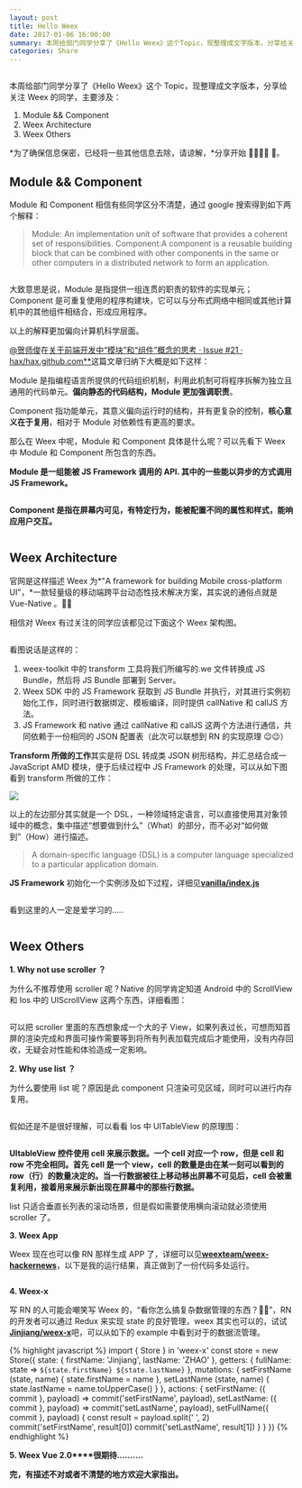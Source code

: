 ```yaml
---
layout: post
title: Hello Weex
date: 2017-01-06 16:00:00
summary: 本周给部门同学分享了《Hello Weex》这个Topic，现整理成文字版本，分享给关注Weex的同学，主要涉及:Module && Component、Weex Architecture、 Weex Others ...
categories: Share
---
```


<img data-src="http://img.alicdn.com/tfs/TB1qlHxPXXXXXaFaXXXXXXXXXXX-2880-1800.jpg" class="lazyload" />

本周给部门同学分享了《Hello Weex》这个 Topic，现整理成文字版本，分享给关注 Weex 的同学，主要涉及：

1. Module && Component
2. Weex Architecture
3. Weex Others

*为了确保信息保密，已经将一些其他信息去除，请谅解，*分享开始 👨‍👨‍👧‍👧 🤣。

## **Module && Component**

Module 和 Component 相信有些同学区分不清楚，通过 google 搜索得到如下两个解释：

> Module: An implementation unit of software that provides a coherent set of responsibilities.
> Component:A component is a reusable building block that can be combined with other components in the same or other computers in a distributed network to form an application.

<img data-src="http://img.alicdn.com/tfs/TB1T6zwPXXXXXa2aXXXXXXXXXXX-440-317.png" class="lazyload" />

大致意思是说，Module 是指提供一组连贯的职责的软件的实现单元；Component 是可重复使用的程序构建块，它可以与分布式网络中相同或其他计算机中的其他组件相结合，形成应用程序。

以上的解释更加偏向计算机科学层面。

[@贺师俊](https://www.zhihu.com/people/3ec3b166992a5a90a1083945d2490d38)在[关于前端开发中“模块”和“组件”概念的思考 · Issue #21 · hax/hax.github.com\*\*](https://github.com/hax/hax.github.com/issues/21)这篇文章归纳下大概是如下这样：

Module 是指编程语言所提供的代码组织机制，利用此机制可将程序拆解为独立且通用的代码单元。**偏向静态的代码结构，Module 更加强调职责**。

Component 指功能单元，其意义偏向运行时的结构，并有更复杂的控制，**核心意义在于复用**，相对于 Module 对依赖性有更高的要求。

那么在 Weex 中呢，Module 和 Component 具体是什么呢？可以先看下 Weex 中 Module 和 Component 所包含的东西。

**Module 是一组能被 JS Framework 调用的 API. 其中的一些能以异步的方式调用 JS Framework。**

<img data-src="//img.alicdn.com/tfs/TB10Qn_PXXXXXXFXXXXXXXXXXXX-1172-458.png" class="lazyload" />

**Component 是指在屏幕内可见，有特定行为，能被配置不同的属性和样式，能响应用户交互。**

<img data-src="//img.alicdn.com/tfs/TB1NvfQPXXXXXcLXFXXXXXXXXXX-1322-766.png" class="lazyload" />

## **Weex Architecture**

官网是这样描述 Weex 为*"A framework for building Mobile cross-platform UI"，*一款轻量级的移动端跨平台动态性技术解决方案，其实说的通俗点就是 Vue-Native 。🤔🤒

相信对 Weex 有过关注的同学应该都见过下面这个 Weex 架构图。

<img data-src="//img.alicdn.com/tfs/TB1EITwPXXXXXaCaXXXXXXXXXXX-852-566.png" class="lazyload" />

看图说话是这样的：

1. weex-toolkit 中的 transform 工具将我们所编写的.we 文件转换成 JS Bundle，然后将 JS Bundle 部署到 Server。
2. Weex SDK 中的 JS Framework 获取到 JS Bundle 并执行，对其进行实例初始化工作，同时进行数据绑定、模板编译，同时提供 callNative 和 callJS 方法。
3. JS Framework 和 native 通过 callNative 和 callJS 这两个方法进行通信，共同依赖于一份相同的 JSON 配置表（此次可以联想到 RN 的实现原理 😉😉）

**Transform 所做的工作**其实是将 DSL 转成类 JSON 树形结构，并汇总结合成一 JavaScript AMD 模块，便于后续过程中 JS Framework 的处理，可以从如下图看到 transform 所做的工作：

<img data-src="//img.alicdn.com/tfs/TB1_hLfPXXXXXbgaVXXXXXXXXXX-2880-1800.jpg" src="{{site.defaultImage}}" class="lazyload img-zoom" />

以上的左边部分其实就是一个 DSL，一种领域特定语言，可以直接使用其对象领域中的概念，集中描述“想要做到什么”（What）的部分，而不必对“如何做到”（How）进行描述。

> A domain-specific language (DSL) is a computer language specialized to a particular application domain.

**JS Framework** 初始化一个实例涉及如下过程，详细见[**vanilla/index.js**](https://link.zhihu.com/?target=https%3A//github.com/alibaba/weex/blob/master/html5/vanilla/index.js)

<img data-src="//img.alicdn.com/tfs/TB1CjTtPXXXXXa0apXXXXXXXXXX-1268-630.png" class="lazyload" />

看到这里的人一定是爱学习的.....

<img data-src="//img.alicdn.com/tfs/TB1Hc6BPXXXXXa1aXXXXXXXXXXX-400-361.png" class="lazyload" />

## **Weex Others**

**1. Why not use scroller ？**

为什么不推荐使用 scroller 呢？Native 的同学肯定知道 Android 中的 ScrollView 和 Ios 中的 UIScrollView 这两个东西，详细看图：

<img data-src="//img.alicdn.com/tfs/TB1dgbFPXXXXXbDXVXXXXXXXXXX-1344-516.png" class="lazyload" />

可以把 scroller 里面的东西想象成一个大的子 View，如果列表过长，可想而知首屏的渲染完成和界面可操作需要等到将所有列表加载完成后才能使用，没有内存回收，无疑会对性能和体验造成一定影响。

**2. Why use list ？**

为什么要使用 list 呢？原因是此 component 只渲染可见区域，同时可以进行内存复用。

<img data-src="//img.alicdn.com/tfs/TB1ObPUPXXXXXasXFXXXXXXXXXX-1168-824.png" class="lazyload" />

假如还是不是很好理解，可以看看 Ios 中 UITableView 的原理图：

<img data-src="//img.alicdn.com/tfs/TB1eSL4PXXXXXaPXXXXXXXXXXXX-1914-1485.jpg" class="lazyload" />

**UItableView 控件使用 cell 来展示数据。一个 cell 对应一个 row，但是 cell 和 row 不完全相同。首先 cell 是一个 view，cell 的数量是由在某一刻可以看到的 row（行）的数量决定的。当一行数据被往上移动移出屏幕不可见后，cell 会被重复利用，接着用来展示新出现在屏幕中的那些行数据。**

list 只适合垂直长列表的滚动场景，但是假如需要使用横向滚动就必须使用 scroller 了。

**3. Weex App**

Weex 现在也可以像 RN 那样生成 APP 了，详细可以见[**weexteam/weex-hackernews**](https:/github.com/weexteam/weex-hackernews)，以下是我的运行结果，真正做到了一份代码多处运行。

<img data-src="//img.alicdn.com/tfs/TB1cpfCPXXXXXbWaXXXXXXXXXXX-2822-1708.jpg" class="lazyload" />

**4. Weex-x**

写 RN 的人可能会嘲笑写 Weex 的，“看你怎么搞复杂数据管理的东西？👹👹”，RN 的开发者可以通过 Redux 来实现 state 的良好管理，weex 其实也可以的，试试[**Jinjiang/weex-x**](https://link.zhihu.com/?target=https%3A//github.com/Jinjiang/weex-x)吧，可以从如下的 example 中看到对于的数据流管理。

{% highlight javascript %}
import { Store } in 'weex-x'
const store = new Store({
  state: { firstName: 'Jinjiang', lastName: 'ZHAO' },
  getters: { fullName: state => `${state.firstName} ${state.lastName}` },
  mutations: {
    setFirstName (state, name) {
      state.firstName = name
    },
    setLastName (state, name) {
      state.lastName = name.toUpperCase()
    }
  },
  actions: {
    setFirstName: ({ commit }, payload) => commit('setFirstName', payload),
    setLastName: ({ commit }, payload) => commit('setLastName', payload),
    setFullName({ commit }, payload) {
      const result = payload.split(' ', 2)
      commit('setFirstName', result[0])
      commit('setLastName', result[1])
    }
  }
})
{% endhighlight %}

**5. Weex Vue 2.0****很期待..........**

**完，有描述不对或者不清楚的地方欢迎大家指出。**
